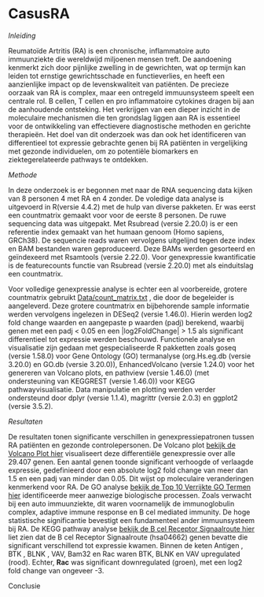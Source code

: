 # CasusRA
*Inleiding* 

Reumatoïde Artritis (RA) is een chronische, inflammatoire auto immuunziekte die wereldwijd miljoenen mensen treft. De aandoening kenmerkt zich door pijnlijke zwelling in de gewrichten, wat op termijn kan leiden tot ernstige gewrichtsschade en functieverlies, en heeft een aanzienlijke impact op de levenskwaliteit van patiënten. De precieze oorzaak van RA is complex, maar een ontregeld immuunsysteem speelt een centrale rol. B cellen, T cellen en pro inflammatoire cytokines dragen bij aan de aanhoudende ontsteking. Het verkrijgen van een dieper inzicht in de moleculaire mechanismen die ten grondslag liggen aan RA is essentieel voor de ontwikkeling van effectievere diagnostische methoden en gerichte therapieën. Het doel van dit onderzoek was dan ook het identificeren van differentieel tot expressie gebrachte genen bij RA patiënten in vergelijking met gezonde individuelen, om zo potentiële biomarkers en ziektegerelateerde pathways te ontdekken. 

*Methode* 

In deze onderzoek is er begonnen met naar de RNA sequencing data kijken van 8 personen 4 met RA en 4 zonder. De voledige data analyse is uitgevoerd in R(versie 4.4.2) met de hulp van diverse pakketen. Er was eerst een countmatrix gemaakt voor voor de eerste 8 personen. De ruwe sequencing data was uitgepakt. Met Rsubread (versie 2.20.0) is er een referentie index gemaakt van het humaan genoom (Homo sapiens, GRCh38). De sequencie reads waren vervolgens uitgelijnd tegen deze index en BAM bestanden waren geproduceerd. Deze BAMs werden gesorteerd en geïndexeerd met Rsamtools (versie 2.22.0). Voor genexpressie kwantificatie is de featurecounts functie van Rsubread (versie 2.20.0) met als einduitslag een countmatrix. 

Voor volledige genexpressie analyse is echter een al voorbereide, grotere countmatrix gebruikt [Data/count_matrix.txt](Data/count_matrix.txt) , die door de begeleider is aangeleverd. Deze grotere countmatrix en bijbehorende sample informatie werden vervolgens ingelezen in DESeq2 (versie 1.46.0). Hierin werden log2 fold change waarden en aangepaste p waarden (padj) berekend, waarbij genen met een padj < 0.05 en een |log2FoldChange| > 1.5 als significant differentieel tot expressie werden beschouwd. Functionele analyse en visualisatie zijn gedaan met gespecialiseerde R pakketten zoals goseq (versie 1.58.0) voor Gene Ontology (GO) termanalyse (org.Hs.eg.db (versie 3.20.0) en GO.db (versie 3.20.0)), EnhancedVolcano (versie 1.24.0) voor het genereren van Volcano plots, en pathview (versie 1.46.0) (met ondersteuning van KEGGREST (versie 1.46.0)) voor KEGG pathwayvisualisatie. Data manipulatie en plotting werden verder ondersteund door dplyr (versie 1.1.4), magrittr (versie 2.0.3) en ggplot2 (versie 3.5.2). 

*Resultaten* 

De resultaten tonen significante verschillen in genexpressiepatronen tussen RA patiënten en gezonde controlepersonen. De Volcano plot [bekijk de Volcano Plot hier](results/Screenshot%202025-06-08%20154951.png)  visualiseert deze differentiële genexpressie over alle 29.407 genen. Een aantal genen toonde significant verhoogde of verlaagde expressie, gedefinieerd door een absolute log2 fold change van meer dan 1.5 en een padj van minder dan 0.05. Dit wijst op moleculaire veranderingen kenmerkend voor RA. De GO analyse [bekijk de Top 10 Verrijkte GO Termen hier](results/Screenshot%252025-06-08%2520154327.png) identificeerde meer aanwezige biologische processen. Zoals verwacht bij een auto immuunziekte, dit waren voornamelijk  de immunoglobulin complex, adaptive immune response en B cel mediated immunity. De hoge statistische significantie bevestigt een fundamenteel ander immuunsysteem bij RA. De KEGG pathway analyse [bekijk de B cel Receptor Signaalroute hier](results/hsa04662.pathview.png) liet zien dat de B cel Receptor Signaalroute (hsa04662) genen bevatte die significant verschillend tot expressie kwamen. Binnen de keten Antigen , BTK , BLNK , VAV, Bam32 en Rac waren BTK, BLNK en VAV upregulated (rood). Echter, **Rac** was significant downregulated (groen), met een log2 fold change van ongeveer -3.

Conclusie
